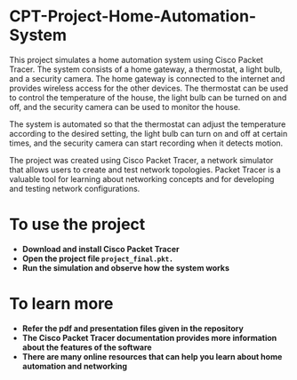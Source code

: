 # CPT-Project-Home-Automation-System

This project simulates a home automation system using Cisco Packet Tracer. The system consists of a home gateway, a thermostat, a light bulb, and a security camera. The home gateway is connected to the internet and provides wireless access for the other devices. The thermostat can be used to control the temperature of the house, the light bulb can be turned on and off, and the security camera can be used to monitor the house.

The system is automated so that the thermostat can adjust the temperature according to the desired setting, the light bulb can turn on and off at certain times, and the security camera can start recording when it detects motion. 

The project was created using Cisco Packet Tracer, a network simulator that allows users to create and test network topologies. Packet Tracer is a valuable tool for learning about networking concepts and for developing and testing network configurations.

# To use the project

* **Download and install Cisco Packet Tracer**
* **Open the project file <code>project_final.pkt.</code>**
* **Run the simulation and observe how the system works**



# To learn more

* **Refer the pdf and presentation files given in the repository**
* **The Cisco Packet Tracer documentation provides more information about the features of the software**
* **There are many online resources that can help you learn about home automation and networking**

